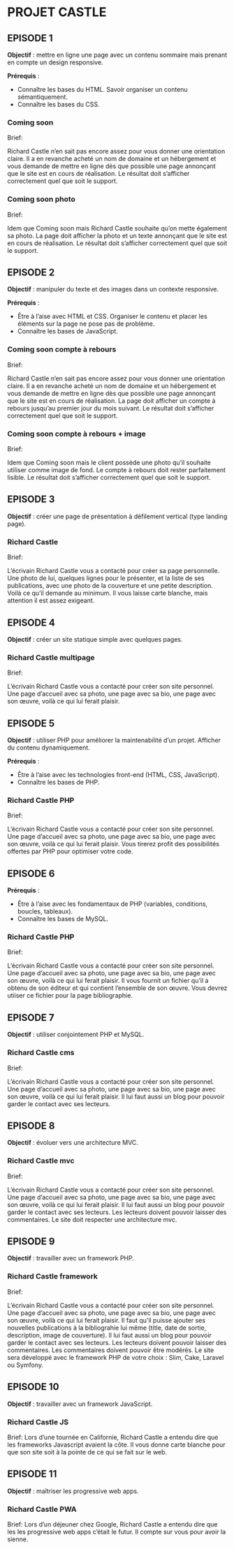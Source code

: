 # PROJET CASTLE

## EPISODE 1

**Objectif** : mettre en ligne une page avec un contenu sommaire mais prenant en compte un design responsive.

**Prérequis** :

- Connaître les bases du HTML. Savoir organiser un contenu sémantiquement.
- Connaître les bases du CSS.

### Coming soon
Brief:

Richard Castle n’en sait pas encore assez pour vous donner une orientation claire. Il a en revanche acheté un nom de domaine et un hébergement et vous demande de mettre en ligne dès que possible une page annonçant que le site est en cours de réalisation. Le résultat doit s’afficher correctement quel que soit le support.

### Coming soon photo
Brief:

Idem que Coming soon mais Richard Castle souhaite qu’on mette également sa photo. La page doit afficher la photo et un texte annonçant que le site est en cours de réalisation. Le résultat doit s’afficher correctement quel que soit le support.

## EPISODE 2

**Objectif** : manipuler du texte et des images dans un contexte responsive.

**Prérequis** :

- Être à l’aise avec HTML et CSS. Organiser le contenu et placer les éléments sur la page ne pose pas de problème.
- Connaître les bases de JavaScript.

### Coming soon compte à rebours
Brief:

Richard Castle n’en sait pas encore assez pour vous donner une orientation claire. Il a en revanche acheté un nom de domaine et un hébergement et vous demande de mettre en ligne dès que possible une page annonçant que le site est en cours de réalisation. La page doit afficher un compte à rebours jusqu’au premier jour du mois suivant. Le résultat doit s’afficher correctement quel que soit le support.

### Coming soon compte à rebours + image
Brief:

Idem que Coming soon mais le client possède une photo qu’il souhaite utiliser comme image de fond. Le compte à rebours doit rester parfaitement lisible. Le résultat doit s’afficher correctement quel que soit le support.

## EPISODE 3

**Objectif** : créer une page de présentation à défilement vertical (type landing page).

### Richard Castle
Brief: 

L’écrivain Richard Castle vous a contacté pour créer  sa page personnelle. Une photo de lui, quelques lignes pour le présenter, et la liste de ses publications, avec une photo de la couverture et une petite description. Voilà ce qu’il demande au minimum. Il vous laisse carte blanche, mais attention il est assez exigeant.

## EPISODE 4

**Objectif** : créer un site statique simple avec quelques pages.

### Richard Castle multipage
Brief: 

L’écrivain Richard Castle vous a contacté pour créer  son site personnel. Une page d’accueil avec sa photo, une page avec sa bio, une page avec son œuvre, voilà ce qui lui ferait plaisir.


## EPISODE 5

**Objectif** : utiliser PHP pour améliorer la maintenabilité d’un projet. Afficher du contenu dynamiquement.

**Prérequis** :

- Être à l’aise avec les technologies front-end (HTML, CSS, JavaScript).
- Connaître les bases de PHP.

### Richard Castle PHP
Brief: 

L’écrivain Richard Castle vous a contacté pour créer  son site personnel. Une page d’accueil avec sa photo, une page avec sa bio, une page avec son œuvre, voilà ce qui lui ferait plaisir. Vous tirerez profit des possibilités offertes par PHP pour optimiser votre code.

## EPISODE 6

**Prérequis** :

- Être à l’aise avec les fondamentaux de PHP (variables, conditions, boucles, tableaux).
- Connaître les bases de MySQL.

### Richard Castle PHP
Brief: 

L’écrivain Richard Castle vous a contacté pour créer  son site personnel. Une page d’accueil avec sa photo, une page avec sa bio, une page avec son œuvre, voilà ce qui lui ferait plaisir. Il vous fournit un fichier qu’il a obtenu de son éditeur et qui contient l’ensemble de son œuvre. Vous devrez utiiser ce fichier pour la page bibliographie.


## EPISODE 7

**Objectif** : utiliser conjointement PHP et MySQL.

### Richard Castle cms
Brief: 

L’écrivain Richard Castle vous a contacté pour créer  son site personnel. Une page d’accueil avec sa photo, une page avec sa bio, une page avec son œuvre, voilà ce qui lui ferait plaisir. Il lui faut aussi un blog pour pouvoir garder le contact avec ses lecteurs.

## EPISODE 8

**Objectif** : évoluer vers une architecture MVC.

### Richard Castle mvc
Brief: 

L’écrivain Richard Castle vous a contacté pour créer  son site personnel. Une page d’accueil avec sa photo, une page avec sa bio, une page avec son œuvre, voilà ce qui lui ferait plaisir. Il lui faut aussi un blog pour pouvoir garder le contact avec ses lecteurs. Les lecteurs doivent pouvoir laisser des commentaires. Le site doit respecter une architecture mvc.

## EPISODE 9

**Objectif** : travailler avec un framework PHP.

### Richard Castle framework
Brief: 

L’écrivain Richard Castle vous a contacté pour créer  son site personnel. Une page d’accueil avec sa photo, une page avec sa bio, une page avec son œuvre, voilà ce qui lui ferait plaisir. Il faut qu’il puisse ajouter ses nouvelles publications à la bibliograhie lui même (title, date de sortie, description, image de couverture). Il lui faut aussi un blog pour pouvoir garder le contact avec ses lecteurs. Les lecteurs doivent pouvoir laisser des commentaires. Les commentaires doivent pouvoir être modérés. Le site sera développé avec le framework PHP de votre choix : Slim, Cake, Laravel ou Symfony.

## EPISODE 10

**Objectif** : travailler avec un framework JavaScript.

### Richard Castle JS
Brief: 
Lors d’une tournée en Californie, Richard Castle a entendu dire que les frameworks Javascript avaient la côte. Il vous donne carte blanche pour que son site soit à la pointe de ce qui se fait sur le web.

## EPISODE 11

**Objectif** : maîtriser les progressive web apps.

### Richard Castle PWA
Brief: 
Lors d’un déjeuner chez Google, Richard Castle a entendu dire que les les progressive web apps c’était le futur. Il compte sur vous pour avoir la sienne.
